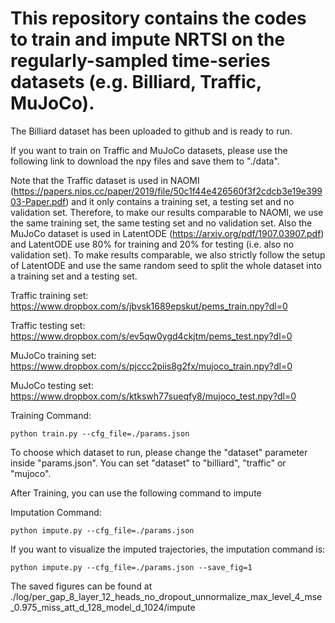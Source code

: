 # This repository contains the codes to train and impute NRTSI on the regularly-sampled time-series datasets (e.g. Billiard, Traffic, MuJoCo).

The Billiard dataset has been uploaded to github and is ready to run. 

If you want to train on Traffic and MuJoCo datasets, please use the following link to download the npy files and save them to "./data". 

Note that the Traffic dataset is used in NAOMI (https://papers.nips.cc/paper/2019/file/50c1f44e426560f3f2cdcb3e19e39903-Paper.pdf) and it only contains a training set, a testing set and no validation set. Therefore, to make our results comparable to NAOMI, we use the same training set, the same testing set and no validation set. Also the MuJoCo dataset is used in LatentODE (https://arxiv.org/pdf/1907.03907.pdf) and LatentODE use 80% for training and 20% for testing (i.e. also no validation set). To make results comparable, we also strictly follow the setup of LatentODE and use the same random seed to split the whole dataset into a training set and a testing set.

Traffic training set: https://www.dropbox.com/s/jbvsk1689epskut/pems_train.npy?dl=0

Traffic testing set: https://www.dropbox.com/s/ev5qw0ygd4ckjtm/pems_test.npy?dl=0

MuJoCo training set: https://www.dropbox.com/s/pjccc2piis8g2fx/mujoco_train.npy?dl=0

MuJoCo testing set: https://www.dropbox.com/s/ktkswh77sueqfy8/mujoco_test.npy?dl=0

Training Command:
```
python train.py --cfg_file=./params.json
```
To choose which dataset to run, please change the "dataset" parameter inside "params.json". You can set "dataset" to "billiard", "traffic" or "mujoco".

After Training, you can use the following command to impute 

Imputation Command:
```
python impute.py --cfg_file=./params.json
```
If you want to visualize the imputed trajectories, the imputation command is:
```
python impute.py --cfg_file=./params.json --save_fig=1
```
The saved figures can be found at ./log/per_gap_8_layer_12_heads_no_dropout_unnormalize_max_level_4_mse_0.975_miss_att_d_128_model_d_1024/impute
